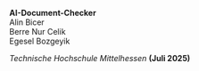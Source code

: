 **AI-Document-Checker**  
Alin Bicer  
Berre Nur Celik  
Egesel Bozgeyik  

_Technische Hochschule Mittelhessen_
**(Juli 2025\)**
